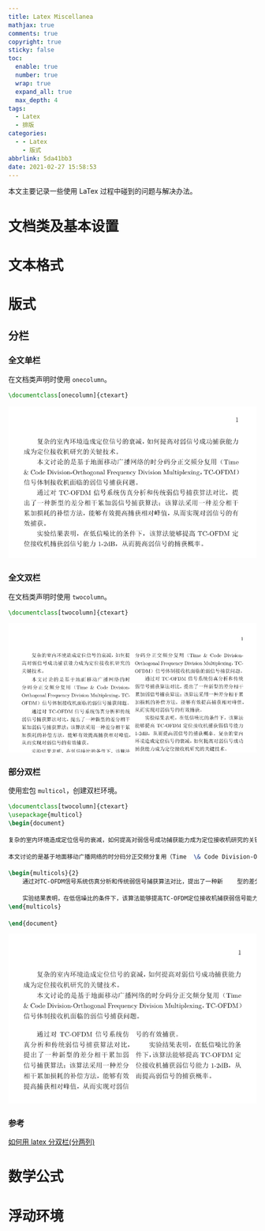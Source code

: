 ```yaml
---
title: Latex Miscellanea
mathjax: true
comments: true
copyright: true
sticky: false
toc:
  enable: true
  number: true
  wrap: true
  expand_all: true
  max_depth: 4
tags:
  - Latex
  - 排版
categories:
  - - Latex
    - 版式
abbrlink: 5da41bb3
date: 2021-02-27 15:58:53
---
```


本文主要记录一些使用 LaTex 过程中碰到的问题与解决办法。

<!-- more -->

# 文档类及基本设置

# 文本格式

# 版式

## 分栏

### 全文单栏

在文档类声明时使用 `onecolumn`。

```latex
\documentclass[onecolumn]{ctexart}
```

<div align="center">
  <img src="../images/post/2021-02-27-latex-multicolum/2021-02-27-latex-multicolum-010-AllOneColumn.png" width=600px alt="全文单栏效果图"/>
</div>

### 全文双栏

在文档类声明时使用 `twocolumn`。

```latex
\documentclass[twocolumn]{ctexart}
```

<div align="center">
  <img src="../images/post/2021-02-27-latex-multicolum/2021-02-27-latex-multicolum-020-AllTwoColumn.png" width=600px alt="全文双栏效果图"/>
</div>

### 部分双栏

使用宏包 `multicol`，创建双栏环境。

```latex
\documentclass[twocolumn]{ctexart}
\usepackage{multicol}
\begin{document}

复杂的室内环境造成定位信号的衰减，如何提高对弱信号成功捕获能力成为定位接收机研究的关键技术。

本文讨论的是基于地面移动广播网络的时分码分正交频分复用（Time  \& Code Division-Orthogonal Frequency Division Multiplexing，TC-OFDM）信号体制接收机面临的弱信号捕获问题。

\begin{multicols}{2}
    通过对TC-OFDM信号系统仿真分析和传统弱信号捕获算法对比，提出了一种新    型的差分相干累加弱信号捕获算法；该算法采用一种差分相干累加损耗的补偿方法，能够有效提高捕获相对峰值，从而实现对弱信号的有效捕获。

    实验结果表明，在低信噪比的条件下，该算法能够提高TC-OFDM定位接收机捕获弱信号能力 1-2dB，从而提高弱信号的捕获概率。
\end{multicols}

\end{document}
```

<div align="center">
  <img src="../images/post/2021-02-27-latex-multicolum/2021-02-27-latex-multicolum-030-PartTwoColumn.png" width=600px alt="部分双栏效果图"/>
</div>

### 参考

[如何用 latex 分双栏(分两列)](https://segmentfault.com/a/1190000019462299?utm_source=tag-newest)

# 数学公式

# 浮动环境
